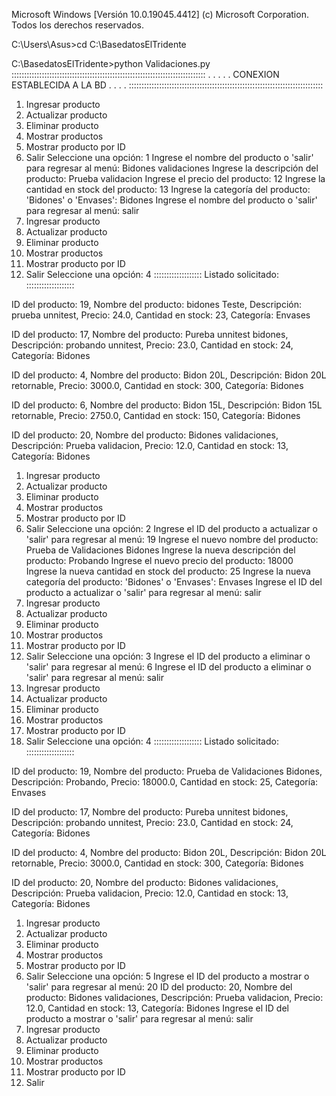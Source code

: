 Microsoft Windows [Versión 10.0.19045.4412]
(c) Microsoft Corporation. Todos los derechos reservados.

C:\Users\Asus>cd C:\BasedatosElTridente

C:\BasedatosElTridente>python Validaciones.py
:::::::::::::::::::::::::::::::::::::::::::::::::::::::::::::::::::::::::::::
.    .    .      .     .    CONEXION ESTABLECIDA A LA BD   .    .     .    .
:::::::::::::::::::::::::::::::::::::::::::::::::::::::::::::::::::::::::::::
1. Ingresar producto
2. Actualizar producto
3. Eliminar producto
4. Mostrar productos
5. Mostrar producto por ID
6. Salir
Seleccione una opción: 1
Ingrese el nombre del producto o 'salir' para regresar al menú: Bidones validaciones
Ingrese la descripción del producto: Prueba validacion
Ingrese el precio del producto: 12
Ingrese la cantidad en stock del producto: 13
Ingrese la categoría del producto: 'Bidones' o 'Envases': Bidones
Ingrese el nombre del producto o 'salir' para regresar al menú: salir
1. Ingresar producto
2. Actualizar producto
3. Eliminar producto
4. Mostrar productos
5. Mostrar producto por ID
6. Salir
Seleccione una opción: 4
:::::::::::::::::::
Listado solicitado:
:::::::::::::::::::

ID del producto: 19, Nombre del producto: bidones Teste, Descripción: prueba unnitest, Precio: 24.0, Cantidad en stock: 23, Categoría: Envases

ID del producto: 17, Nombre del producto: Pureba unnitest bidones, Descripción: probando unnitest, Precio: 23.0, Cantidad en stock: 24, Categoría: Bidones

ID del producto: 4, Nombre del producto: Bidon 20L, Descripción: Bidon 20L retornable, Precio: 3000.0, Cantidad en stock: 300, Categoría: Bidones

ID del producto: 6, Nombre del producto: Bidon 15L, Descripción: Bidon 15L retornable, Precio: 2750.0, Cantidad en stock: 150, Categoría: Bidones

ID del producto: 20, Nombre del producto: Bidones validaciones, Descripción: Prueba validacion, Precio: 12.0, Cantidad en stock: 13, Categoría: Bidones

1. Ingresar producto
2. Actualizar producto
3. Eliminar producto
4. Mostrar productos
5. Mostrar producto por ID
6. Salir
Seleccione una opción: 2
Ingrese el ID del producto a actualizar o 'salir' para regresar al menú: 19
Ingrese el nuevo nombre del producto: Prueba de Validaciones Bidones
Ingrese la nueva descripción del producto: Probando
Ingrese el nuevo precio del producto: 18000
Ingrese la nueva cantidad en stock del producto: 25
Ingrese la nueva categoría del producto: 'Bidones' o 'Envases': Envases
Ingrese el ID del producto a actualizar o 'salir' para regresar al menú: salir
1. Ingresar producto
2. Actualizar producto
3. Eliminar producto
4. Mostrar productos
5. Mostrar producto por ID
6. Salir
Seleccione una opción: 3
Ingrese el ID del producto a eliminar o 'salir' para regresar al menú: 6
Ingrese el ID del producto a eliminar o 'salir' para regresar al menú: salir
1. Ingresar producto
2. Actualizar producto
3. Eliminar producto
4. Mostrar productos
5. Mostrar producto por ID
6. Salir
Seleccione una opción: 4
:::::::::::::::::::
Listado solicitado:
:::::::::::::::::::

ID del producto: 19, Nombre del producto: Prueba de Validaciones Bidones, Descripción: Probando, Precio: 18000.0, Cantidad en stock: 25, Categoría: Envases

ID del producto: 17, Nombre del producto: Pureba unnitest bidones, Descripción: probando unnitest, Precio: 23.0, Cantidad en stock: 24, Categoría: Bidones

ID del producto: 4, Nombre del producto: Bidon 20L, Descripción: Bidon 20L retornable, Precio: 3000.0, Cantidad en stock: 300, Categoría: Bidones

ID del producto: 20, Nombre del producto: Bidones validaciones, Descripción: Prueba validacion, Precio: 12.0, Cantidad en stock: 13, Categoría: Bidones

1. Ingresar producto
2. Actualizar producto
3. Eliminar producto
4. Mostrar productos
5. Mostrar producto por ID
6. Salir
Seleccione una opción: 5
Ingrese el ID del producto a mostrar o 'salir' para regresar al menú: 20
ID del producto: 20, Nombre del producto: Bidones validaciones, Descripción: Prueba validacion, Precio: 12.0, Cantidad en stock: 13, Categoría: Bidones
Ingrese el ID del producto a mostrar o 'salir' para regresar al menú: salir
1. Ingresar producto
2. Actualizar producto
3. Eliminar producto
4. Mostrar productos
5. Mostrar producto por ID
6. Salir